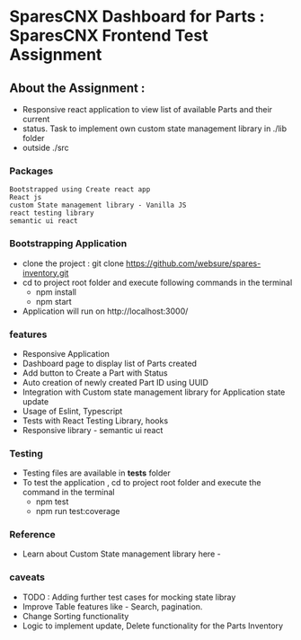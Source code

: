 # SparesCNX Dashboard for Parts : SparesCNX Frontend Test Assignment

## About the Assignment :

- Responsive react application to view list of available Parts and their current
- status. Task to implement own custom state management library in ./lib folder
- outside ./src

### Packages

    Bootstrapped using Create react app
    React js
    custom State management library - Vanilla JS
    react testing library
    semantic ui react

### Bootstrapping Application

- clone the project : git clone https://github.com/websure/spares-inventory.git
- cd to project root folder and execute following commands in the terminal
  - npm install
  - npm start
- Application will run on http://localhost:3000/

### features

- Responsive Application
- Dashboard page to display list of Parts created
- Add button to Create a Part with Status
- Auto creation of newly created Part ID using UUID
- Integration with Custom state management library for Application state update
- Usage of Eslint, Typescript
- Tests with React Testing Library, hooks
- Responsive library - semantic ui react

### Testing

- Testing files are available in **tests** folder
- To test the application , cd to project root folder and execute the command in
  the terminal
  - npm test
  - npm run test:coverage

### Reference

- Learn about Custom State management library here -

### caveats

- TODO : Adding further test cases for mocking state libray
- Improve Table features like - Search, pagination.
- Change Sorting functionality
- Logic to implement update, Delete functionality for the Parts Inventory
